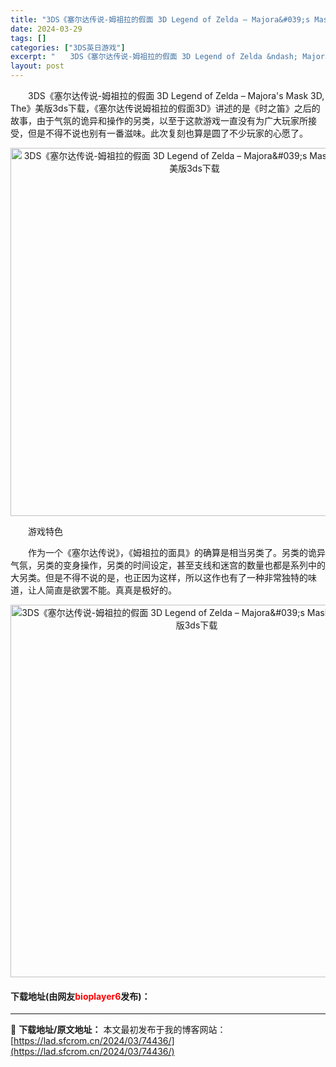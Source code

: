 ```yaml
---
title: "3DS《塞尔达传说-姆祖拉的假面 3D Legend of Zelda – Majora&#039;s Mask 3D, The》美版3ds下载"
date: 2024-03-29
tags: []
categories: ["3DS英日游戏"]
excerpt: "　　3DS《塞尔达传说-姆祖拉的假面 3D Legend of Zelda &ndash; Majora&#039;s Mask 3D, The》美版3ds下载，《塞尔达传说姆祖拉的假面3D》讲述的是《时之笛》之后的故事，由于气氛的诡异和操作的另类，以至于这款游戏一直没有为广大玩家所接受，但是不得不说&hellip;"
layout: post
---
```


 <p>　　3DS《塞尔达传说-姆祖拉的假面 3D Legend of Zelda &ndash; Majora&#39;s Mask 3D, The》美版3ds下载，《塞尔达传说姆祖拉的假面3D》讲述的是《时之笛》之后的故事，由于气氛的诡异和操作的另类，以至于这款游戏一直没有为广大玩家所接受，但是不得不说也别有一番滋味。此次复刻也算是圆了不少玩家的心愿了。</p> <p align="center"><img align="" border="0" src="https://lad.sfcrom.cn/wp-content/uploads/2024/03/20240329_66062d7a1ae90.png" width="589" alt="3DS《塞尔达传说-姆祖拉的假面 3D Legend of Zelda – Majora&amp;#039;s Mask 3D, The》美版3ds下载" /></p> <p>　　游戏特色</p> <p>　　作为一个《塞尔达传说》，《姆祖拉的面具》的确算是相当另类了。另类的诡异气氛，另类的变身操作，另类的时间设定，甚至支线和迷宫的数量也都是系列中的大另类。但是不得不说的是，也正因为这样，所以这作也有了一种非常独特的味道，让人简直是欲罢不能。真真是极好的。</p> <p align="center"><img align="" border="0" src="https://lad.sfcrom.cn/wp-content/uploads/2024/03/20240329_66062d7b47a53.png" width="596" alt="3DS《塞尔达传说-姆祖拉的假面 3D Legend of Zelda – Majora&amp;#039;s Mask 3D, The》美版3ds下载" /></p> <p><h4>下载地址(由网友<font color="red">bioplayer6</font>发布)：</h4></p> 

---
📖 **下载地址/原文地址：** 本文最初发布于我的博客网站：[https://lad.sfcrom.cn/2024/03/74436/](https://lad.sfcrom.cn/2024/03/74436/)
